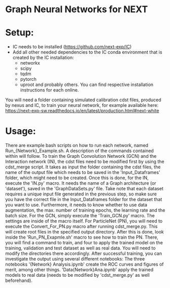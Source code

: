# Graph Neural Networks for NEXT
# Setup:
 - IC needs to be installed (https://github.com/next-exp/IC)
 - Add all other needed dependencies to the IC conda environment that is created by the IC installation:
	- networkx
	- scipy
	- tqdm
	- pytorch
	- uproot
   and probably others. You can find respective installation instructions for each online.

You will need a folder containing simulated calibration cdst files, produced by nexus and IC, to train your neural network, for example available here: https://next-exp-sw.readthedocs.io/en/latest/production.html#next-white  

# Usage:
There are example bash scripts on how to run each network, named Run_{Network}_Example.sh. A description of the commands contained within will follow. 
To train the Graph Convolution Network (GCN) and the Interaction network (IN), the cdst files need to be modified first by using the cdst_merge script. It takes as input the folder containing the cdst files, the name of the output file which needs to be saved in the 'Input_Dataframes' folder, which might need to be created.
Once this is done, for the IN, execute the 'IN.py' macro. It needs the name of a Graph architecture (or 'dataset'), saved in the 'GraphDataSets.py' file. Take note that each dataset requires a unique input file generated in the previous step, so make sure you have the correct file in the Input_Dataframes folder for the dataset that you want to use. Furthermore, it needs to know whether to use data augmentation, the max. number of training epochs, the learning rate and the batch size.
For the GCN, simply execute the 'Train_GCN.py' macro. The settings are inside of the macro itself.
For ParticleNet (PN), you will need to execute the Convert_For_PN.py macro after running cdst_merge.py. This will create root files in the specified output directory. After this is done, look inside the 'Run_PN_Exapmle.sh' macro to see how to train the PN. There, you will find a command to train, and four to apply the trained model on the training, validation and test dataset as well as real data. You will need to modify the directories there accordingly.
After successful training, you can investigate the output using several different notebooks: The three notebooks '{Network} Analysis.ipynb' create the ROC curves and figures of merit, among other things. 'Data{Network}Ana.ipynb' apply the trained models to real data (needs to be modified by 'cdst_merge.py' as well beforehand).
